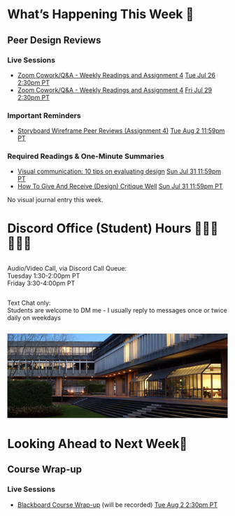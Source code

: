 
<div class=alert>

<h1> What’s Happening This Week 💫 </h1>

<h2> Peer Design Reviews </h2>

<h3> Live Sessions </h3>

* [Zoom Cowork/Q&A - Weekly Readings and Assignment 4](https://www2.cs.sfu.ca/CourseCentral/363/paulh/Z-u5DkmoHXx5UFpO) <span class='badge'> [Tue Jul 26 2:30pm PT](https://www.timeanddate.com/worldclock/fixedtime.html?msg=CMPT-363+Zoom+Cowork%2FQ%26A+Session&iso=20220726T1430&p1=256&am=50)</span>
* [Zoom Cowork/Q&A - Weekly Readings and Assignment 4](https://www2.cs.sfu.ca/CourseCentral/363/paulh/Z-u5DkmoHXx5UFpO) <span class='badge'> [Fri Jul 29 2:30pm PT](https://www.timeanddate.com/worldclock/fixedtime.html?msg=CMPT-363+Zoom+Cowork%2FQ%26A+Session&iso=20220729T1430&p1=256&am=50)</span>

<h3> Important Reminders </h3>

* [Storyboard Wireframe Peer Reviews (Assignment 4)](https://canvas.sfu.ca/courses/69678/assignments/751348) <span class='badge'> [Tue Aug 2 11:59pm PT](https://www.timeanddate.com/worldclock/fixedtime.html?msg=CMPT-363+Storyboard+Wireframes+Assignment+Due+Date&iso=20220802T2359&p1=256)</span>  

<h3> Required Readings & One-Minute Summaries </h3>

* [Visual communication: 10 tips on evaluating design](https://canvas.sfu.ca/courses/69678/assignments/751319) <span class='badge'> [Sun Jul 31 11:59pm PT](https://www.timeanddate.com/worldclock/fixedtime.html?msg=One-minute+Summaries+for+Week+12+Due+Date&iso=20220630T235900&p1=256)</span>  
* [How To Give And Receive (Design) Critique Well](https://canvas.sfu.ca/courses/69678/assignments/751329) <span class='badge'> [Sun Jul 31 11:59pm PT](https://www.timeanddate.com/worldclock/fixedtime.html?msg=One-minute+Summaries+for+Week+12+Due+Date&iso=20220630T235900&p1=256)</span>   

No visual journal entry this week.  

</div>

<h1> Discord Office (Student) Hours ‍👩🏽‍💻👨🏽‍💻 </h1>

<div class="row">
<div class="column">

Audio/Video Call, via Discord Call Queue:  
Tuesday 1:30-2:00pm PT  
Friday 3:30-4:00pm PT  

</div>
<div class="column">

Text Chat only:  
Students are welcome to DM me - I usually reply to messages once or twice daily on weekdays

</div>
</div>

![SFU](images/1406322240943.jpg ':class=banner-image')

<h1> Looking Ahead to Next Week🔭 </h1>

<h2> Course Wrap-up </h2>

<h3> Live Sessions </h3>

* [Blackboard Course Wrap-up](https://canvas.sfu.ca/courses/69678/external_tools/3544) (will be recorded) <span class='badge'> [Tue Aug 2 2:30pm PT](https://www.timeanddate.com/worldclock/fixedtime.html?msg=CMPT-363+Blackboard+Mini-lectures+and+Activities&iso=20220802T1430&p1=256&ah=1&am=50)</span>  
